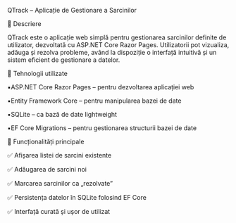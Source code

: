 QTrack – Aplicație de Gestionare a Sarcinilor

📌 Descriere

QTrack este o aplicație web simplă pentru gestionarea sarcinilor definite de utilizator, dezvoltată cu ASP.NET Core Razor Pages. Utilizatorii pot vizualiza, adăuga și rezolva probleme, având la dispoziție o interfață intuitivă și un sistem eficient de gestionare a datelor.

🔧 Tehnologii utilizate

▪️ASP.NET Core Razor Pages – pentru dezvoltarea aplicației web

▪️Entity Framework Core – pentru manipularea bazei de date

▪️SQLite – ca bază de date lightweight

▪️EF Core Migrations – pentru gestionarea structurii bazei de date

🎯 Funcționalități principale

✅ Afișarea listei de sarcini existente

✅ Adăugarea de sarcini noi

✅ Marcarea sarcinilor ca „rezolvate”

✅ Persistența datelor în SQLite folosind EF Core

✅ Interfață curată și ușor de utilizat
